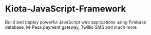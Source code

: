 # Kiota-JavaScript-Framework
Build and deploy powerful JavaScript web applications using Firebase database, M-Pesa payment gateway, Twillio SMS and much more
